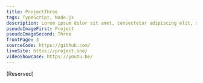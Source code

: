 ```yaml
---
title: ProjectThree
tags: TypeScript, Node.js
description: Lorem ipsum dolor sit amet, consectetur adipiscing elit, sed do eiusmod tempor incididunt ut labore et dolore magna aliqua. Ut enim ad minim veniam, quis nostrud exercitation ullamco laboris nisi ut aliquip ex ea commodo consequat.
pseudoImageFirst: Project
pseudoImageSecond: Three
frontPage: 3
sourceCode: https://github.com/
liveSite: https://project.one/
videoShowcase: https://youtu.be/
---
```


(Reserved)
